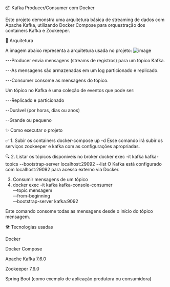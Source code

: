 📦 Kafka Producer/Consumer com Docker

Este projeto demonstra uma arquitetura básica de streaming de dados com Apache Kafka, utilizando Docker Compose para orquestração dos containers Kafka e Zookeeper.

🧱 Arquitetura

A imagem abaixo representa a arquitetura usada no projeto:
![image](https://github.com/user-attachments/assets/575b5a07-a5d3-4bc9-9ca9-9f913ebaf0f2)

---Producer envia mensagens (streams de registros) para um tópico Kafka.

---As mensagens são armazenadas em um log particionado e replicado.

---Consumer consome as mensagens do tópico.

Um tópico no Kafka é uma coleção de eventos que pode ser:

---Replicado e particionado

--Durável (por horas, dias ou anos)

--Grande ou pequeno

✨ Como executar o projeto

✅ 1. Subir os containers
docker-compose up -d
Esse comando irá subir os serviços zookeeper e kafka com as configurações apropriadas.

🔍 2. Listar os tópicos disponíveis no broker
docker exec -it kafka kafka-topics --bootstrap-server localhost:29092 --list
O Kafka está configurado com localhost:29092 para acesso externo via Docker.

 3. Consumir mensagens de um tópico
 4. docker exec -it kafka kafka-console-consumer \
  --topic mensagem \
  --from-beginning \
  --bootstrap-server kafka:9092

Este comando consome todas as mensagens desde o início do tópico mensagem.

🛠 Tecnologias usadas

Docker

Docker Compose

Apache Kafka 7.6.0

Zookeeper 7.6.0

Spring Boot (como exemplo de aplicação produtora ou consumidora)
